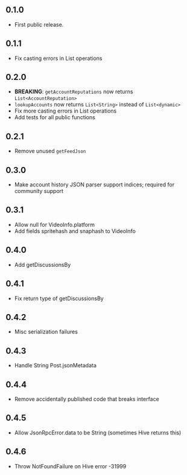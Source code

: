 ## 0.1.0

- First public release.

## 0.1.1

- Fix casting errors in List operations

## 0.2.0

- **BREAKING**: `getAccountReputations` now returns `List<AccountReputation>`
- `lookupAccounts` now returns `List<String>` instead of `List<dynamic>`
- Fix more casting errors in List operations
- Add tests for all public functions

## 0.2.1

- Remove unused `getFeedJson`

## 0.3.0

- Make account history JSON parser support indices; required for community support

## 0.3.1

- Allow null for VideoInfo.platform
- Add fields spritehash and snaphash to VideoInfo

## 0.4.0

- Add getDiscussionsBy

## 0.4.1

- Fix return type of getDiscussionsBy

## 0.4.2

- Misc serialization failures

## 0.4.3

- Handle String Post.jsonMetadata

## 0.4.4

- Remove accidentally published code that breaks interface

## 0.4.5

- Allow JsonRpcError.data to be String (sometimes Hive returns this)

## 0.4.6

- Throw NotFoundFailure on Hive error -31999